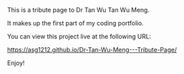 This is a tribute page to Dr Tan Wu Tan Wu Meng.

It makes up the first part of my coding portfolio.

You can view this project live at the following URL:

https://asg1212.github.io/Dr-Tan-Wu-Meng---Tribute-Page/

Enjoy!
